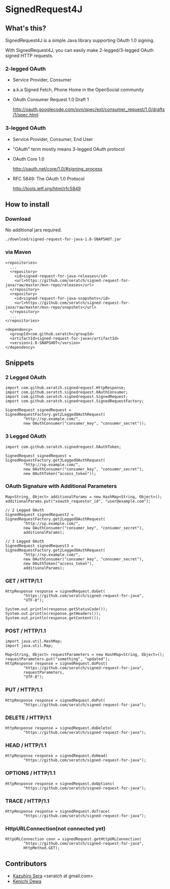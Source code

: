 # SignedRequest4J

## What's this?

SignedRequest4J is a simple Java library supporting OAuth 1.0 signing. 

With SignedRequest4J, you can easily make 2-legged/3-legged OAuth signed HTTP requests.

### 2-legged OAuth 

* Service Provider, Consumer

* a.k.a Signed Fetch, Phone Home in the OpenSocial community

* OAuth Consumer Request 1.0 Draft 1

    <a href="http://oauth.googlecode.com/svn/spec/ext/consumer_request/1.0/drafts/1/spec.html">http://oauth.googlecode.com/svn/spec/ext/consumer_request/1.0/drafts/1/spec.html</a>

### 3-legged OAuth

* Service Provider, Consumer, End User

* "OAuth" term mostly means 3-legged OAuth protocol

* OAuth Core 1.0

    <a href="http://oauth.net/core/1.0/#signing_process">http://oauth.net/core/1.0/#signing_process</a>

* RFC 5849: The OAuth 1.0 Protocol

    <a href="http://tools.ietf.org/html/rfc5849">http://tools.ietf.org/html/rfc5849</a>

## How to install

### Download

No additional jars required.

    ./download/signed-request-for-java-1.0-SNAPSHOT.jar

### via Maven

    <repositories>
      ...
      <repository>
        <id>signed-request-for-java-releases</id>
        <url>https://github.com/seratch/signed-request-for-java/raw/master/mvn-repo/releases</url>
      </repository>
      <repository>
        <id>signed-request-for-java-snapshots</id>
        <url>https://github.com/seratch/signed-request-for-java/raw/master/mvn-repo/snapshots</url>
      </repository>
      ...
    </repositories>

    <dependency>
      <groupId>com.github.seratch</groupId>
      <artifactId>signed-request-for-java</artifactId>
      <version>1.0-SNAPSHOT</version>
    </dependency>

## Snippets

### 2 Legged OAuth

    import com.github.seratch.signedrequest.HttpResponse;
    import com.github.seratch.signedrequest.OAuthConsumer;
    import com.github.seratch.signedrequest.SignedRequest;
    import com.github.seratch.signedrequest.SignedRequestFactory;

    SignedRequest signedRequest = SignedRequestFactory.get2LeggedOAuthRequest(
            "http://sp.example.com/",
            new OAuthConsumer("consumer_key", "consumer_secret"));

### 3 Legged OAuth

    import com.github.seratch.signedrequest.OAuthToken;
    
    SignedRequest signedRequest = SignedRequestFactory.get3LeggedOAuthRequest(
            "http://sp.example.com/",
            new OAuthConsumer("consumer_key", "consumer_secret"),
            new OAuthToken("access_token"));

### OAuth Signature with Additional Parameters

    Map<String, Object> additionalParams = new HashMap<String, Object>();
    additionalParams.put("xoauth_requestor_id", "user@example.com");
    
    // 2 Legged OAuth
    SignedRequest signedRequest2 = SignedRequestFactory.get2LeggedOAuthRequest(
            "http://sp.example.com/", 
            new OAuthConsumer("consumer_key", "consumer_secret"), 
            additionalParams);
    
    // 3 Legged OAuth
    SignedRequest signedRequest3 = SignedRequestFactory.get2LeggedOAuthRequest(
            "http://sp.example.com/", 
            new OAuthConsumer("consumer_key", "consumer_secret"), 
            new OAuthToken("access_token"),
            additionalParams);

### GET / HTTP/1.1

    HttpResponse response = signedRequest.doGet(
            "https://github.com/seratch/signed-request-for-java", 
            "UTF-8");

    System.out.println(response.getStatusCode());
    System.out.println(response.getHeaders());
    System.out.println(response.getContent());

### POST / HTTP/1.1

    import java.util.HashMap;
    import java.util.Map;

    Map<String, Object> requestParameters = new HashMap<String, Object>();
    requestParameters.put("something", "updated");
    HttpResponse response = signedRequest.doPost(
            "https://github.com/seratch/signed-request-for-java", 
            requestParameters,
            "UTF-8");

### PUT / HTTP/1.1
    HttpResponse response = signedRequest.doPut(
            "https://github.com/seratch/signed-request-for-java");

### DELETE / HTTP/1.1
    HttpResponse response = signedRequest.doDelete(
            "https://github.com/seratch/signed-request-for-java");

### HEAD / HTTP/1.1
    HttpResponse response = signedRequest.doHead(
            "https://github.com/seratch/signed-request-for-java");

### OPTIONS / HTTP/1.1
    HttpResponse response = signedRequest.doOptions(
            "https://github.com/seratch/signed-request-for-java");

### TRACE / HTTP/1.1
    HttpResponse response = signedRequest.doTrace(
            "https://github.com/seratch/signed-request-for-java");

### HttpURLConnection(not connected yet)
    HttpURLConnection conn = signedRequest.getHttpURLConnection(
            "https://github.com/seratch/signed-request-for-java", 
            HttpMethod.GET);

## Contributors

* <a href="https://github.com/seratch">Kazuhiro Sera</a> &lt;seratch at gmail.com&gt;
* <a href="https://github.com/dewaken">Kenichi Dewa</a>

